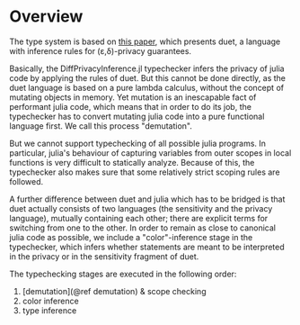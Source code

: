 
# Overview

The type system is based on [this paper](https://arxiv.org/abs/1909.02481), which presents duet, a language with inference rules for (ε,δ)-privacy guarantees.

Basically, the DiffPrivacyInference.jl typechecker infers the privacy of julia code by applying the rules of duet.
But this cannot be done directly, as the duet language is based on a pure lambda calculus,
without the concept of mutating objects in memory. Yet mutation is an inescapable fact of performant julia code,
which means that in order to do its job, the typechecker has to convert mutating julia code into a pure functional language first.
We call this process "demutation".

But we cannot support typechecking of all possible julia programs. In particular, julia's behaviour of capturing variables from outer scopes in local functions is
very difficult to statically analyze. Because of this, the typechecker also makes sure that some relatively strict scoping rules are followed.

A further difference between duet and julia which has to be bridged is that duet actually consists of two languages (the sensitivity and the privacy language),
mutually containing each other; there are explicit terms for switching from one to the other. In order to remain as close to canonical julia code as possible, we include
a "color"-inference stage in the typechecker, which infers whether statements are meant to be interpreted in the privacy or in the sensitivity fragment of duet.

The typechecking stages are executed in the following order:
 1. [demutation](@ref demutation) & scope checking
 2. color inference
 3. type inference


